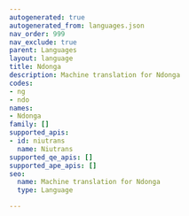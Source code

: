 ```yaml
---
autogenerated: true
autogenerated_from: languages.json
nav_order: 999
nav_exclude: true
parent: Languages
layout: language
title: Ndonga
description: Machine translation for Ndonga
codes:
- ng
- ndo
names:
- Ndonga
family: []
supported_apis:
- id: niutrans
  name: Niutrans
supported_qe_apis: []
supported_ape_apis: []
seo:
  name: Machine translation for Ndonga
  type: Language

---
```


